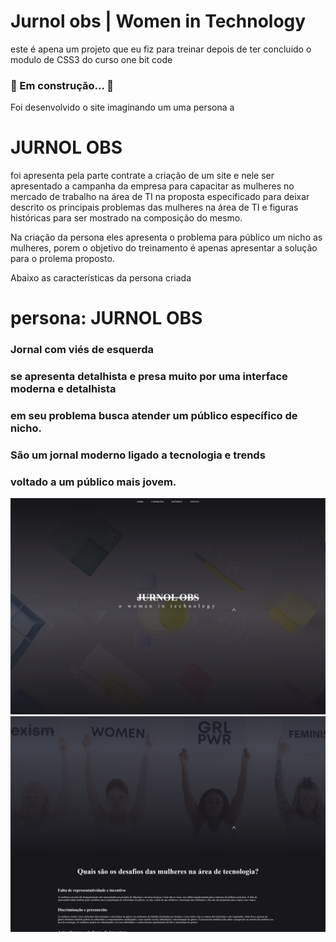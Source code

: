 # Jurnol obs | Women in Technology

este é apena um projeto que eu fiz para treinar depois de ter concluido o modulo de CSS3 do curso one bit code 

### 🚧 Em construção... 🚧

Foi desenvolvido o site imaginando um uma persona a <h1>JURNOL OBS </h1>

foi apresenta pela parte contrate a criação de um site e nele ser apresentado a campanha da empresa para capacitar as mulheres no mercado de trabalho na área de TI na proposta especificado para deixar descrito os principais problemas das mulheres na área de TI e figuras históricas para ser mostrado na composição do mesmo.

Na criação da persona eles apresenta o problema para público um nicho as mulheres, porem o objetivo do treinamento é apenas apresentar a solução para o prolema proposto.

Abaixo as características da persona criada 

# persona: JURNOL OBS

### Jornal com viés de esquerda 

### se apresenta detalhista e presa muito por uma interface moderna e detalhista

### em seu problema busca atender um público específico de nicho.

### São um jornal moderno ligado a tecnologia e trends

### voltado a um público mais jovem.



<img src="/img/printtela.png">
<img src="/img/mulheres.png">
